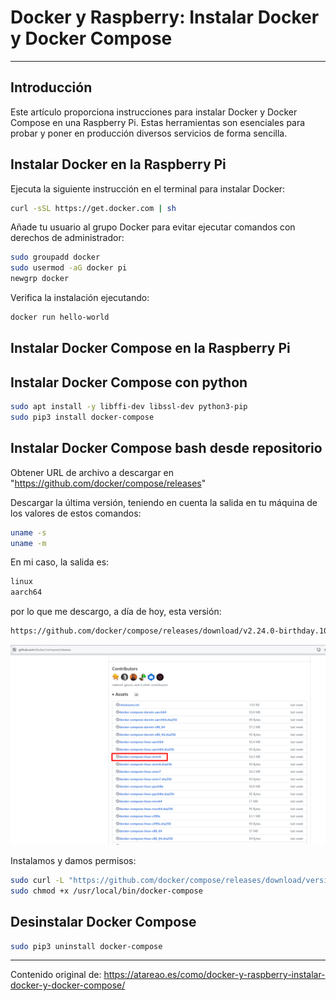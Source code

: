 # Docker y Raspberry: Instalar Docker y Docker Compose

---

## Introducción

Este artículo proporciona instrucciones para instalar Docker y Docker Compose en una Raspberry Pi. Estas herramientas son esenciales para probar y poner en producción diversos servicios de forma sencilla.

## Instalar Docker en la Raspberry Pi

Ejecuta la siguiente instrucción en el terminal para instalar Docker:

```bash
curl -sSL https://get.docker.com | sh
```

Añade tu usuario al grupo Docker para evitar ejecutar comandos con derechos de administrador:

```bash
sudo groupadd docker
sudo usermod -aG docker pi
newgrp docker
```

Verifica la instalación ejecutando:

```bash
docker run hello-world
```

## Instalar Docker Compose en la Raspberry Pi

## Instalar Docker Compose con python

```bash
sudo apt install -y libffi-dev libssl-dev python3-pip
sudo pip3 install docker-compose
```

## Instalar Docker Compose bash desde repositorio

Obtener URL de archivo a descargar en "https://github.com/docker/compose/releases"

Descargar la última versión, teniendo en cuenta la salida en tu máquina de los valores de estos comandos:

```bash
uname -s
uname -m
```

En mi caso, la salida es:

```bash
linux
aarch64
```
por lo que me descargo, a día de hoy, esta versión: 

```bash
https://github.com/docker/compose/releases/download/v2.24.0-birthday.10/docker-compose-linux-armv6
```
![Alt text](image.png)

Instalamos y damos permisos:

```bash
sudo curl -L "https://github.com/docker/compose/releases/download/version/distribution/version" -o /usr/local/bin/docker-compose
sudo chmod +x /usr/local/bin/docker-compose
```

## Desinstalar Docker Compose

```bash
sudo pip3 uninstall docker-compose
```

---
Contenido original de: https://atareao.es/como/docker-y-raspberry-instalar-docker-y-docker-compose/